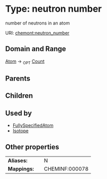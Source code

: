 
# Type: neutron number


number of neutrons in an atom

URI: [chemont:neutron_number](http://w3id.org/chemontneutron_number)


## Domain and Range

[Atom](Atom.md) ->  <sub>OPT</sub> [Count](types/Count.md)

## Parents


## Children


## Used by

 * [FullySpecifiedAtom](FullySpecifiedAtom.md)
 * [Isotope](Isotope.md)

## Other properties

|  |  |  |
| --- | --- | --- |
| **Aliases:** | | N |
| **Mappings:** | | CHEMINF:000078 |

